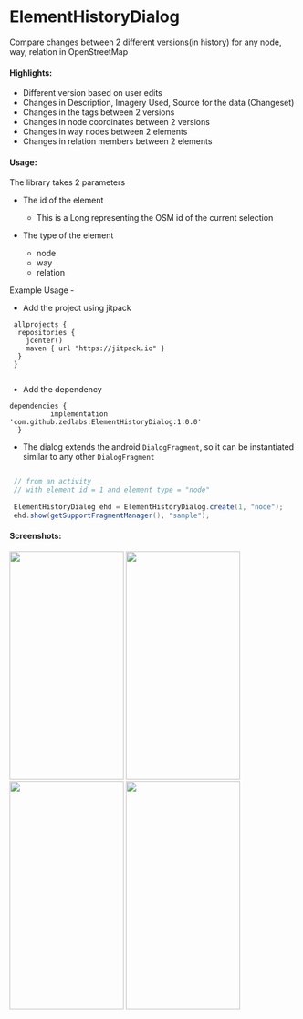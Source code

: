 # ElementHistoryDialog

Compare changes between 2 different versions(in history) for any node, way, relation in OpenStreetMap

#### Highlights:
  * Different version based on user edits
  * Changes in Description, Imagery Used, Source for the data (Changeset)
  * Changes in the tags between 2 versions
  * Changes in node coordinates between 2 versions
  * Changes in way nodes between 2 elements
  * Changes in relation members between 2 elements
  
 #### Usage:
 The library takes 2 parameters
  * The id of the element 
    * This is a Long representing the OSM id of the current selection
       
  * The type of the element 
    * node
    * way
    * relation 

Example Usage - 

 * Add the project using jitpack
  
  ```
   allprojects {
    repositories {
      jcenter()
      maven { url "https://jitpack.io" }
    }
   }
   
  ```
   
 * Add the dependency
  ```
  dependencies {
	        implementation 'com.github.zedlabs:ElementHistoryDialog:1.0.0'
	}
 
 ```

 * The dialog extends the android ```DialogFragment```, so it can be instantiated similar to any other ```DialogFragment```
 ```java  
 
  // from an activity
  // with element id = 1 and element type = "node"
  
  ElementHistoryDialog ehd = ElementHistoryDialog.create(1, "node");
  ehd.show(getSupportFragmentManager(), "sample");
 
 ```
 
 
#### Screenshots:

  <img src="https://github.com/zedlabs/ElementHistoryDialog/blob/master/assets/B.png" width="200" height="400">    <img src="https://github.com/zedlabs/ElementHistoryDialog/blob/master/assets/C.png" width="200" height="400"> <img src="https://github.com/zedlabs/ElementHistoryDialog/blob/master/assets/A.png" width="200" height="400"> <img src="https://github.com/zedlabs/ElementHistoryDialog/blob/master/assets/D.png" width="200" height="400"> 
